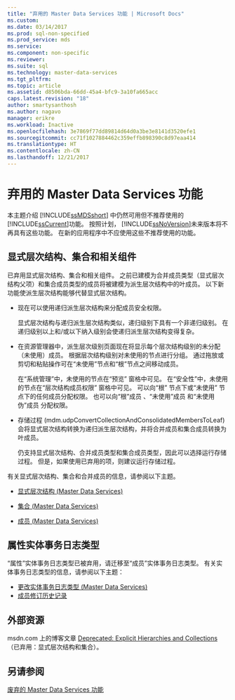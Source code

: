 ```yaml
---
title: "弃用的 Master Data Services 功能 | Microsoft Docs"
ms.custom: 
ms.date: 03/14/2017
ms.prod: sql-non-specified
ms.prod_service: mds
ms.service: 
ms.component: non-specific
ms.reviewer: 
ms.suite: sql
ms.technology: master-data-services
ms.tgt_pltfrm: 
ms.topic: article
ms.assetid: d8506bda-66dd-45a4-bfc9-3a10fa665acc
caps.latest.revision: "18"
author: smartysanthosh
ms.author: nagavo
manager: erikre
ms.workload: Inactive
ms.openlocfilehash: 3e7869f77dd89814d64d0a3be3e8141d3520efe1
ms.sourcegitcommit: cc71f1027884462c359effb898390c8d97eaa414
ms.translationtype: HT
ms.contentlocale: zh-CN
ms.lasthandoff: 12/21/2017
---
```

# <a name="deprecated-master-data-services-features"></a>弃用的 Master Data Services 功能
  本主题介绍 [!INCLUDE[ssMDSshort](../includes/ssmdsshort-md.md)] 中仍然可用但不推荐使用的 [!INCLUDE[ssCurrent](../includes/sscurrent-md.md)]功能。 按照计划， [!INCLUDE[ssNoVersion](../includes/ssnoversion-md.md)]未来版本将不再具有这些功能。 在新的应用程序中不应使用这些不推荐使用的功能。  
  
## <a name="explicit-hierarchies-collections-and-related-components"></a>显式层次结构、集合和相关组件  
 已弃用显式层次结构、集合和相关组件。 之前已建模为合并成员类型（显式层次结构父项）和集合成员类型的成员将被建模为派生层次结构中的叶成员。 以下新功能使派生层次结构能够代替显式层次结构。  
  
-   现在可以使用递归派生层次结构来分配成员安全权限。  
  
     显式层次结构与递归派生层次结构类似，递归级别下具有一个非递归级别。 在递归级别以上和/或以下纳入级别会使递归派生层次结构变得复杂。  
  
-   在资源管理器中，派生层次级别页面现在将显示每个层次结构级别的未分配（未使用）成员。 根据层次结构级别对未使用的节点进行分组。 通过拖放或剪切和粘贴操作可在“未使用”节点和“根”节点之间移动成员。  
  
     在“系统管理”中，未使用的节点在“预览”  窗格中可见。 在“安全性”中，未使用的节点在“层次结构成员权限”  窗格中可见。 可以向“根”  节点下或“未使用”  节点下的任何成员分配权限。 也可以向“根”成员 、“未使用”成员 和“未使用伪”成员  分配权限。  
  
-   存储过程 (mdm.udpConvertCollectionAndConsolidatedMembersToLeaf) 会将显式层次结构转换为递归派生层次结构，并将合并成员和集合成员转换为叶成员。  
  
     仍支持显式层次结构、合并成员类型和集合成员类型，因此可以选择运行存储过程。 但是，如果使用已弃用的项，则建议运行存储过程。  
  
 有关显式层次结构、集合和合并成员的信息，请参阅以下主题。  
  
-   [显式层次结构 (Master Data Services)](../master-data-services/explicit-hierarchies-master-data-services.md)  
  
-   [集合 (Master Data Services)](../master-data-services/collections-master-data-services.md)  
  
-   [成员 (Master Data Services)](../master-data-services/members-master-data-services.md)  
  
## <a name="attribute-entity-transaction-log-type"></a>属性实体事务日志类型  
“属性”实体事务日志类型已被弃用，请迁移至“成员”实体事务日志类型。 有关实体事务日志类型的信息，请参阅以下主题：
* [更改实体事务日志类型 (Master Data Services)](../master-data-services/change-the-entity-transaction-log-type-master-data-services.md)
* [成员修订历史记录](../master-data-services/member-revision-history-master-data-services.md)
  
## <a name="external-resources"></a>外部资源  
 msdn.com 上的博客文章 [Deprecated: Explicit Hierarchies and Collections](http://go.microsoft.com/fwlink/p/?LinkId=615373)（已弃用：显式层次结构和集合）。  
  
## <a name="see-also"></a>另请参阅  
 [废弃的 Master Data Services 功能](../master-data-services/discontinued-master-data-services-features.md)  
  
  
